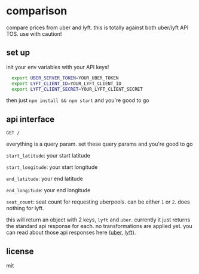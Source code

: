 # comparison
compare prices from uber and lyft. this is totally against both uber/lyft API TOS. use with caution!

## set up
init your env variables with your API keys!

```bash
  export UBER_SERVER_TOKEN=YOUR_UBER_TOKEN
  export LYFT_CLIENT_ID=YOUR_LYFT_CLIENT_ID
  export LYFT_CLIENT_SECRET=YOUR_LYFT_CLIENT_SECRET
```

then just `npm install && npm start` and you're good to go

## api interface

`GET /` 

everything is a query param. set these query params and you're good to go

`start_latitude`: your start latitude

`start_longitude`: your start longitude

`end_latitude`: your end latitude

`end_longitude`: your end longitude

`seat_count`: seat count for requesting uberpools. can be either `1` or `2`. does nothing for lyft.

this will return an object with 2 keys, `lyft` and `uber`. currently it just returns the standard api response for each. no transformations are applied yet. you can read about those api responses here ([uber](https://developer.uber.com/docs/rides/api/v1-estimates-price), [lyft](https://developer.lyft.com/docs/availability-cost)).

## license

mit
